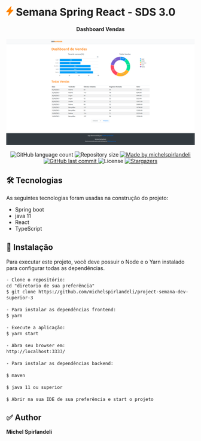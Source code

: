 # ![DevSuperior logo](https://raw.githubusercontent.com/devsuperior/bds-assets/main/ds/devsuperior-logo-small.png) Semana Spring React - SDS 3.0

<h4 align="center">Dashboard Vendas</h4>
<p align="center">
  <img  src="./frontend/src/assets/img/dashboard.png" width="700">
</p>

<p align="center">
  <img alt="GitHub language count" src="https://img.shields.io/github/languages/count/michelspirlandeli/project-semana-dev-superior-3?color=%2304D361">

  <img alt="Repository size" src="https://img.shields.io/github/repo-size/michelspirlandeli/project-semana-dev-superior-3">
  	
  <a href="https://www.linkedin.com/in/michel-spirlandeli/">
    <img alt="Made by michelspirlandeli" src="https://img.shields.io/badge/made%20by-michelspirlandeli-%2304D361">
  </a>
	  
  <a href="https://github.com/michelspirlandeli/Next-Level-Week-4/commits/master">
    <img alt="GitHub last commit" src="https://img.shields.io/github/last-commit/michelspirlandeli/project-semana-dev-superior-3">
  </a>

  <img alt="License" src="https://img.shields.io/badge/license-MIT-brightgreen">
  
  <a href="https://github.com/michelspirlandeli/project-semana-dev-superior-3/stargazers">
    <img alt="Stargazers" src="https://img.shields.io/github/stars/michelspirlandeli/project-semana-dev-superior-3?style=social">
  </a>
</p>

## 🛠 Tecnologias

As seguintes tecnologias foram usadas na construção do projeto:

- Spring boot
- java 11
- React
- TypeScript

## 🎲 Instalação

Para executar este projeto, você deve possuir o Node e o Yarn instalado para configurar todas as dependências.

```shell
- Clone o repositório:
cd "diretorio de sua preferência"
$ git clone https://github.com/michelspirlandeli/project-semana-dev-superior-3

- Para instalar as dependências frontend:
$ yarn

- Execute a aplicação:
$ yarn start

- Abra seu browser em:
http://localhost:3333/

- Para instalar as dependências backend:

$ maven 

$ java 11 ou superior

$ Abrir na sua IDE de sua preferência e start o projeto
```

## ✅ Author

**Michel Spirlandeli**
